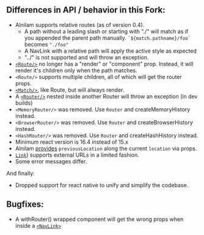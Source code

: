 ## Differences in API / behavior in this Fork:

* Alnilam supports relative routes (as of version 0.4).
	* A path without a leading slash or starting with "./" will match as if you appended the parent path manually. ``` `${match.pathname}/foo` ``` becomes ```"./foo"```
	* A NavLink with a relative path will apply the active style as expected
	* "../" is not supported and will throw an exception.
* [```<Route/>```](./components/Route.md) no longer has a "render" or "component" prop. Instead, it will render it's children only when the path matches.
* ```<Route/>``` supports multiple children, all of which will get the router props.
* [```<Match/>```](./components/Match.md), like Route, but will always render.
* A [```<Router/>```](./components/Router.md) nested inside another Router will throw an exception (in dev builds)
* ```<MemoryRouter/>``` was removed. Use ```Router``` and createMemoryHistory instead.
* ```<BrowserRouter/>``` was removed. Use ```Router``` and createBrowserHistory instead.
* ```<HashRouter/>``` was removed. Use ```Router``` and createHashHistory instead.
* Minimum react version is 16.4 instead of 15.x
* Alnilam [provides](./functions/withRouter.md#passed-props) ```previousLocation``` along the current ```location``` via props.
* [```Link```](./components/Link.md)) supports external URLs in a limited fashion.
* Some error messages differ.

And finally:

* Dropped support for react native to unify and simplify the codebase.

## Bugfixes:

* A withRouter() wrapped component will get the wrong props when inside a [```<NavLink>```](./components/NavLink.md)
